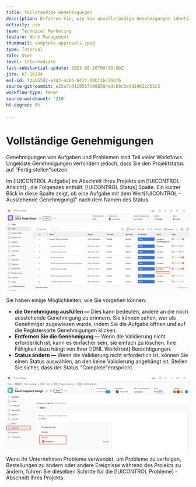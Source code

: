 ```yaml
---
title: Vollständige Genehmigungen
description: Erfahren Sie, wie Sie unvollständige Genehmigungen identifizieren und beheben können, damit Sie Ihr Projekt schließen können in [!DNL  Workfront].
activity: use
team: Technical Marketing
feature: Work Management
thumbnail: complete-approvals.jpeg
type: Tutorial
role: User
level: Intermediate
last-substantial-update: 2023-08-16T00:00:00Z
jira: KT-10134
exl-id: fda55592-e4d3-4cb6-941f-09bf1bc76bf6
source-git-commit: e25a7c0119567c068504edcb8c3ddd29622d52c5
workflow-type: tm+mt
source-wordcount: '210'
ht-degree: 0%

---
```


# Vollständige Genehmigungen

Genehmigungen von Aufgaben und Problemen sind Teil vieler Workflows. Ungelöste Genehmigungen verhindern jedoch, dass Sie den Projektstatus auf &quot;Fertig stellen&quot;setzen.

Im [!UICONTROL Aufgabe] im Abschnitt Ihres Projekts ein [!UICONTROL Ansicht] , die Folgendes enthält: [!UICONTROL Status] Spalte. Ein kurzer Blick in diese Spalte zeigt, ob eine Aufgabe mit dem Wert[!UICONTROL - Ausstehende Genehmigung]&quot; nach dem Namen des Status.

![Projekt mit unvollständiger Genehmigung](assets/approval-pending.png)

Sie haben einige Möglichkeiten, wie Sie vorgehen können:

* **die Genehmigung ausfüllen —** Dies kann bedeuten, andere an die noch ausstehende Genehmigung zu erinnern. Sie können sehen, wer als Genehmiger zugewiesen wurde, indem Sie die Aufgabe öffnen und auf die Registerkarte Genehmigungen klicken.
* **Entfernen Sie die Genehmigung —** Wenn die Validierung nicht erforderlich ist, kann es einfacher sein, sie einfach zu löschen. Ihre Fähigkeit dazu hängt von Ihrer [!DNL Workfront] Berechtigungen.
* **Status ändern —** Wenn die Validierung nicht erforderlich ist, können Sie einen Status auswählen, an den keine Validierung angehängt ist. Stellen Sie sicher, dass der Status &quot;Complete&quot;entspricht.

![Projekt zur Anzeige von Aufgabenvalidierern](assets/task-approvers.png)

Wenn Ihr Unternehmen Probleme verwendet, um Probleme zu verfolgen, Bestellungen zu ändern oder andere Ereignisse während des Projekts zu ändern, führen Sie dieselben Schritte für die [!UICONTROL Probleme] -Abschnitt Ihres Projekts.
